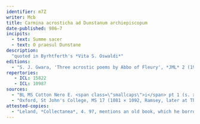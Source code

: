 ```yaml
---
identifier: m7Z
writer: Mcb
title: Carmina acrosticha ad Dunstanum archiepiscopum
date-published: 986–7
incipits:
  - text: Summe sacer
  - text: O praesul Dunstane
description:
  "quoted in Byrhtferth's *Vita S. Oswaldi*"
editions:
  - "S. J. Gwara, 'Three acrostic poems by Abbo of Fleury', *JML* 2 (1992) 203–235 (at 215–26)."
repertories:
   - ICL: 15822
   - ICL: 10987
sources:
  - "BL MS Cotton Nero E. <span class=\"smallcaps\">i</span> pt 1 (s. xi, Worcester), fols. 19v ['O praesul'], 19v–20r ['Summe sacer']."
  - "Oxford, St John's College, MS 17 (1081 × 1092, Ramsey, later at Thorney), fol. 3r ['Summe sacer']."
attested-copies:
  - "Leland, *Collectanea*, 4. 97, mentions an old book, which he borrowed from Robert Talbot of Norwich, containing seventy acrostic *carmina* dedicated by Abbo to Dunstan."
---
```

